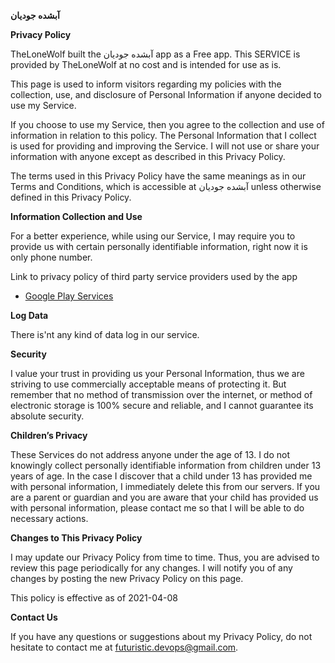 **آبشده جودیان**


**Privacy Policy**

TheLoneWolf built the آبشده جودیان app as a Free app. This SERVICE is provided by TheLoneWolf at no cost and is intended for use as is.

This page is used to inform visitors regarding my policies with the collection, use, and disclosure of Personal Information if anyone decided to use my Service.

If you choose to use my Service, then you agree to the collection and use of information in relation to this policy. The Personal Information that I collect is used for providing and improving the Service. I will not use or share your information with anyone except as described in this Privacy Policy.

The terms used in this Privacy Policy have the same meanings as in our Terms and Conditions, which is accessible at آبشده جودیان unless otherwise defined in this Privacy Policy.

**Information Collection and Use**

For a better experience, while using our Service, I may require you to provide us with certain personally identifiable information, right now it is only phone number.

Link to privacy policy of third party service providers used by the app

*   [Google Play Services](https://www.google.com/policies/privacy/)

**Log Data**

There is'nt any kind of data log in our service.

**Security**

I value your trust in providing us your Personal Information, thus we are striving to use commercially acceptable means of protecting it. But remember that no method of transmission over the internet, or method of electronic storage is 100% secure and reliable, and I cannot guarantee its absolute security.


**Children’s Privacy**

These Services do not address anyone under the age of 13. I do not knowingly collect personally identifiable information from children under 13 years of age. In the case I discover that a child under 13 has provided me with personal information, I immediately delete this from our servers. If you are a parent or guardian and you are aware that your child has provided us with personal information, please contact me so that I will be able to do necessary actions.

**Changes to This Privacy Policy**

I may update our Privacy Policy from time to time. Thus, you are advised to review this page periodically for any changes. I will notify you of any changes by posting the new Privacy Policy on this page.

This policy is effective as of 2021-04-08

**Contact Us**

If you have any questions or suggestions about my Privacy Policy, do not hesitate to contact me at futuristic.devops@gmail.com.
